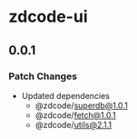 # zdcode-ui

## 0.0.1

### Patch Changes

- Updated dependencies
  - @zdcode/superdb@1.0.1
  - @zdcode/fetch@1.0.1
  - @zdcode/utils@2.1.1
